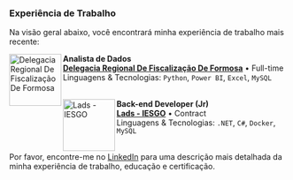 ### Experiência de Trabalho

Na visão geral abaixo, você encontrará minha experiência de trabalho mais recente:

[<img align="left" height="94px" width="94px" alt="Delegacia Regional De Fiscalização De Formosa" src="![Imagem do WhatsApp de 2024-08-14 à(s) 14 02 33_790cb837](https://github.com/user-attachments/assets/1631f533-2e8d-4481-a20b-3da655d38236)
"/>](https://goias.gov.br/economia/)

**Analista de Dados** \
[**Delegacia Regional De Fiscalização De Formosa**](https://goias.gov.br/economia/) • Full-time \
Linguagens & Tecnologias: `Python`, `Power BI`, `Excel`, `MySQL` \
<br/>

[<img align="left" height="94px" width="94px" alt="Lads - IESGO" src="https://github.com/user-attachments/assets/89cf6741-f175-4c7a-a43a-78540d0358b5"/>](https://lads.iesgo.edu.br/index.html)

**Back-end Developer (Jr)** \
[**Lads - IESGO**](https://lads.iesgo.edu.br/index.html) • Contract \
Linguagens & Tecnologias: `.NET`, `C#`, `Docker`, `MySQL` \
<br/>

Por favor, encontre-me no [LinkedIn](https://www.linkedin.com/in/gean-vitor-765a7a236) para uma descrição mais detalhada da minha experiência de trabalho, educação e certificação.
